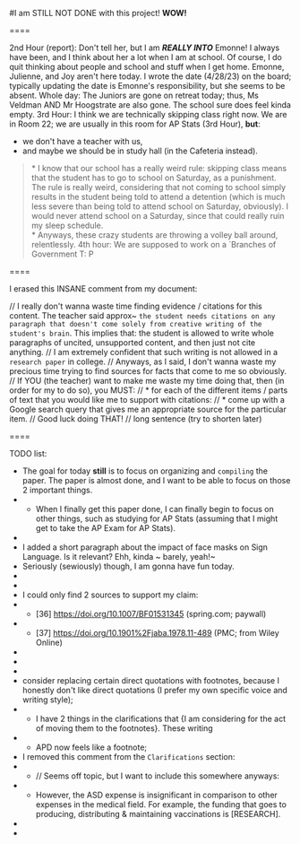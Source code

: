 #I am STILL NOT DONE with this project!
**WOW!**

====

2nd Hour (report):
  Don't tell her, but I am ***REALLY INTO*** Emonne! I always have been, and I think about her a lot when I am at school. Of course, I do quit thinking about people and school and stuff when I get home. Emonne, Julienne, and Joy aren't here today. I wrote the date (4/28/23) on the board; typically updating the date is Emonne's responsibility, but she seems to be absent.
Whole day:
  The Juniors are gone on retreat today; thus, Ms Veldman AND Mr Hoogstrate are also gone. The school sure does feel kinda empty.
3rd Hour:
  I think we are technically skipping class right now. We are in Room 22; we are usually in this room for AP Stats (3rd Hour), **but**:
  * we don't have a teacher with us,
  * and maybe we should be in study hall (in the Cafeteria instead).
  > \* I know that our school has a really weird rule: skipping class means that the student has to go to school on Saturday, as a punishment. The rule is really weird, considering that not coming to school simply results in the student being told to attend a detention (which is much less severe than being told to attend school on Saturday, obviously). I would never attend school on a Saturday, since that could really ruin my sleep schedule.  
  > \* Anyways, these crazy students are throwing a volley ball around, relentlessly.
4th hour:
  We are supposed to work on a `Branches of Government 
T:
  P

====

I erased this INSANE comment from my document:

//  I really don't wanna waste time finding evidence / citations for this content. The teacher said approx~ `the student needs citations on any paragraph that doesn't come solely from creative writing of the student's brain`. This implies that: the student is allowed to write whole paragraphs of uncited, unsupported content, and then just not cite anything.
//    I am extremely confident that such writing is not allowed in a `research paper` in college.
//  Anyways, as I said, I don't wanna waste my precious time trying to find sources for facts that come to me so obviously.
//    If YOU (the teacher) want to make me waste my time doing that, then (in order for my to do so), you MUST:
//      * for each of the different items / parts of text that you would like me to support with citations:
//          * come up with a Google search query that gives me an appropriate source for the particular item.
//    Good luck doing THAT!
//  long sentence (try to shorten later)


====

TODO list:
* The goal for today **still** is to focus on organizing and `compiling` the paper. The paper is almost done, and I want to be able to focus on those 2 important things.
* * When I finally get this paper done, I can finally begin to focus on other things, such as studying for AP Stats (assuming that I might get to take the AP Exam for AP Stats).
* 
* I added a short paragraph about the impact of face masks on Sign Language. Is it relevant? Ehh, kinda ~ barely, yeah!~
* Seriously (sewiously) though, I am gonna have fun today.
* 
* 
* I could only find 2 sources to support my claim:
* * \[36\] https://doi.org/10.1007/BF01531345 (spring.com; paywall)
* * \[37\] https://doi.org/10.1901%2Fjaba.1978.11-489 (PMC; from Wiley Online)
* 
* 
* 
* consider replacing certain direct quotations with footnotes, because I honestly don't like direct quotations (I prefer my own specific voice and writing style);
* * I have 2 things in the clarifications that {I am considering for the act of moving them to the footnotes}. These writing
* * APD now feels like a footnote;
* I removed this comment from the `Clarifications` section:
* * // Seems off topic, but I want to include this somewhere anyways:
* * However, the ASD expense is insignificant in comparison to other expenses in the medical field. For example, the funding that goes to producing, distributing & maintaining vaccinations is [RESEARCH].
* 
* 







